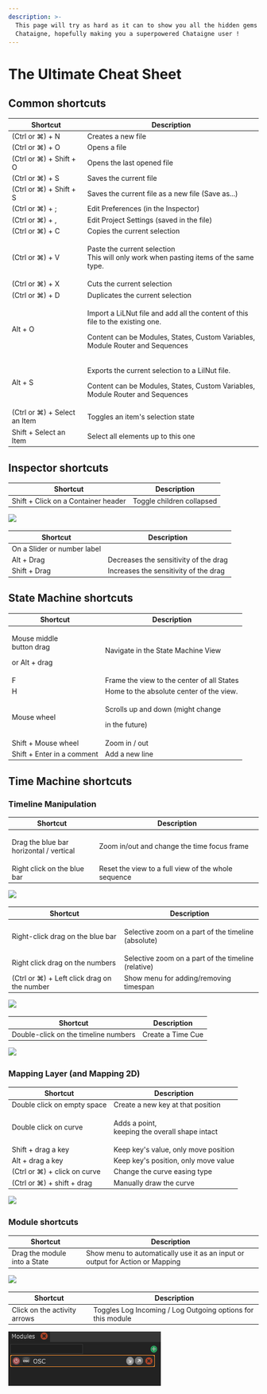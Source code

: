 ```yaml
---
description: >-
  This page will try as hard as it can to show you all the hidden gems of
  Chataigne, hopefully making you a superpowered Chataigne user !
---
```


# The Ultimate Cheat Sheet

## Common shortcuts

| Shortcut                     | Description                                                                                                                                                                   |
| ---------------------------- | ----------------------------------------------------------------------------------------------------------------------------------------------------------------------------- |
| (Ctrl or ⌘) + N              | Creates a new file                                                                                                                                                            |
| (Ctrl or ⌘) + O              | Opens a file                                                                                                                                                                  |
| (Ctrl or ⌘) + Shift + O      | Opens the last opened file                                                                                                                                                    |
| (Ctrl or ⌘) + S              | Saves the current file                                                                                                                                                        |
| (Ctrl or ⌘) + Shift + S      | Saves the current file as a new file (Save as...)                                                                                                                             |
| (Ctrl or ⌘) + ;              | Edit Preferences (in the Inspector)                                                                                                                                           |
| (Ctrl or ⌘) + ,              | Edit Project Settings (saved in the file)                                                                                                                                     |
| (Ctrl or ⌘) + C              | Copies the current selection                                                                                                                                                  |
| (Ctrl or ⌘) + V              | <p>Paste the current selection<br>This will only work when pasting items of the same type.</p>                                                                                |
| (Ctrl or ⌘) + X              | Cuts the current selection                                                                                                                                                    |
| (Ctrl or ⌘) + D              | Duplicates the current selection                                                                                                                                              |
| Alt + O                      | <p>Import a LiLNut file and add all the content of this file to the existing one.</p><p>Content can be Modules, States, Custom Variables, <br>Module Router and Sequences</p> |
| Alt + S                      | <p>Exports the current selection to a LilNut file.</p><p>Content can be Modules, States, Custom Variables,<br>Module Router and Sequences</p>                                 |
| (Ctrl or ⌘) + Select an Item | Toggles an item's selection state                                                                                                                                             |
| Shift + Select an Item       | Select all elements up to this one                                                                                                                                            |

## Inspector shortcuts

| Shortcut                            | Description               |
| ----------------------------------- | ------------------------- |
| Shift + Click on a Container header | Toggle children collapsed |

![](.gitbook/assets/toggle.gif)

| Shortcut                    | Description                           |
| --------------------------- | ------------------------------------- |
| On a Slider or number label |                                       |
| Alt + Drag                  | Decreases the sensitivity of the drag |
| Shift + Drag                | Increases the sensitivity of the drag |

## State Machine shortcuts

| Shortcut                                               | Description                                                    |
| ------------------------------------------------------ | -------------------------------------------------------------- |
| <p>Mouse middle<br>button drag</p><p>or Alt + drag</p> | Navigate in the State Machine View                             |
| F                                                      | Frame the view to the center of all States                     |
| H                                                      | Home to the absolute center of the view.                       |
| Mouse wheel                                            | <p>Scrolls up and down (might change </p><p>in the future)</p> |
| Shift + Mouse wheel                                    | Zoom in / out                                                  |
| Shift + Enter in a comment                             | Add a new line                                                 |

## Time Machine shortcuts

### Timeline Manipulation

| Shortcut                                           | Description                                               |
| -------------------------------------------------- | --------------------------------------------------------- |
| <p>Drag the blue bar <br>horizontal / vertical</p> | <p></p><p>Zoom in/out and change the time focus frame</p> |
| Right click on the blue bar                        | Reset the view to a full view of the whole sequence       |

![](.gitbook/assets/timemachine.gif)

| Shortcut                                    | Description                                                       |
| ------------------------------------------- | ----------------------------------------------------------------- |
| Right-click drag on the blue bar            | <p></p><p>Selective zoom on a part of the timeline (absolute)</p> |
| Right click drag on the numbers             | Selective zoom on a part of the timeline (relative)               |
| (Ctrl or ⌘) + Left click drag on the number | Show menu for adding/removing timespan                            |

![](.gitbook/assets/timespan.gif)

| Shortcut                             | Description       |
| ------------------------------------ | ----------------- |
| Double-click on the timeline numbers | Create a Time Cue |

![](.gitbook/assets/cues.gif)

### Mapping Layer (and Mapping 2D)

| Shortcut                     | Description                                               |
| ---------------------------- | --------------------------------------------------------- |
| Double click  on empty space | Create a new key at that position                         |
| Double click on curve        | <p>Adds a point, <br>keeping the overall shape intact</p> |
| Shift + drag a key           | Keep key's value, only move position                      |
| Alt + drag a key             | Keep key's position, only move value                      |
| (Ctrl or ⌘) + click on curve | Change the curve easing type                              |
| (Ctrl or ⌘) + shift + drag   | Manually draw the curve                                   |

![](.gitbook/assets/draw-.gif)

### Module shortcuts

| Shortcut                     | Description                                                                   |
| ---------------------------- | ----------------------------------------------------------------------------- |
| Drag the module into a State | Show menu to automatically use it as an input or output for Action or Mapping |

![](.gitbook/assets/module.gif)

| Shortcut                     | Description                                                 |
| ---------------------------- | ----------------------------------------------------------- |
| Click on the activity arrows | Toggles Log Incoming / Log Outgoing options for this module |

![](.gitbook/assets/loginout.gif)
